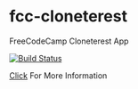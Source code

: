 # fcc-cloneterest
FreeCodeCamp Cloneterest App

[![Build Status](https://travis-ci.org/ferzerkerx/fcc-cloneterest.svg?branch=master)](https://travis-ci.org/ferzerkerx/fcc-cloneterest)

[Click](https://www.freecodecamp.com/challenges/build-a-pinterest-clone) For More Information